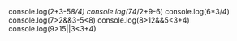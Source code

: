 console.log(2+3-5*8/4)
console.log(7*4/2+9-6)
console.log(6*3/4)
console.log(7>2&&3-5<8)
console.log(8>12&&5<3+4)
console.log(9>15||3<3+4)
